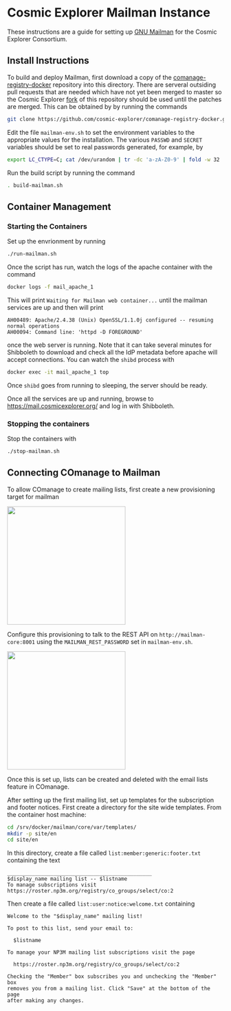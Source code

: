 # Cosmic Explorer Mailman Instance

These instructions are a guide for setting up [GNU Mailman](https://www.list.org/) for the Cosmic
Explorer Consortium.

## Install Instructions

To build and deploy Mailman, first download a copy of the
[comanage-registry-docker](https://github.com/Internet2/comanage-registry-docker/)
repository into this directory.  There are serveral outsiding pull requests
that are needed which have not yet been merged to master so the Cosmic Explorer
[fork](https://github.com/cosmic-explorer/comanage-registry-docker) of this
repository should be used until the patches are merged.  This can be obtained
by by running the commands
```sh
git clone https://github.com/cosmic-explorer/comanage-registry-docker.git
```

Edit the file `mailman-env.sh` to set the environment variables to the appropriate values for the installation. The various 
`PASSWD` and `SECRET` variables should be set to real passwords generated, for example, by
```sh
export LC_CTYPE=C; cat /dev/urandom | tr -dc 'a-zA-Z0-9' | fold -w 32 | head -n 1
```

Run the build script by running the command
```sh
. build-mailman.sh
```

## Container Management

### Starting the Containers

Set up the envrionment by running
```sh
./run-mailman.sh
```
Once the script has run, watch the logs of the apache container with the command
```sh
docker logs -f mail_apache_1
```
This will print `Waiting for Mailman web container...` until the mailman services are up and then will print
```
AH00489: Apache/2.4.38 (Unix) OpenSSL/1.1.0j configured -- resuming normal operations
AH00094: Command line: 'httpd -D FOREGROUND'
```
once the web server is running. Note that it can take several minutes for Shibboleth to download and check all the IdP metadata before apache will accept connections. You can watch the `shibd` process with
```sh
docker exec -it mail_apache_1 top
```
Once `shibd` goes from running to sleeping, the server should be ready.

Once all the services are up and running, browse to https://mail.cosmicexplorer.org/ and log in with Shibboleth.

### Stopping the containers 

Stop the containers with
```sh
./stop-mailman.sh
```

## Connecting COmanage to Mailman

To allow COmanage to create mailing lists, first create a new provisioning target for mailman

<img src="https://raw.githubusercontent.com/cosmic-explorer/ce-it-infrastructure/master/mail/create-provisioning-target.png" width="275">

Configure this provisioning to talk to the REST API on `http://mailman-core:8001` using the `MAILMAN_REST_PASSWORD` set in `mailman-env.sh`. 

<img src="https://raw.githubusercontent.com/cosmic-explorer/ce-it-infrastructure/master/mail/configure-provisioning-target.png" width="275">

Once this is set up, lists can be created and deleted with the email lists feature in COmanage.

After setting up the first mailing list, set up templates for the subscription and footer notices. First create a directory for the site wide templates. From the container host machine:
```sh
cd /srv/docker/mailman/core/var/templates/
mkdir -p site/en
cd site/en
```
In this directory, create a file called `list:member:generic:footer.txt` containing the text
```
_______________________________________________
$display_name mailing list -- $listname
To manage subscriptions visit https://roster.np3m.org/registry/co_groups/select/co:2
```
Then create a file called `list:user:notice:welcome.txt` containing
```
Welcome to the "$display_name" mailing list!

To post to this list, send your email to:

  $listname

To manage your NP3M mailing list subscriptions visit the page

  https://roster.np3m.org/registry/co_groups/select/co:2

Checking the "Member" box subscribes you and unchecking the "Member" box
removes you from a mailing list. Click "Save" at the bottom of the page
after making any changes.
```
